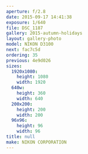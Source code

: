 ```yaml
---
aperture: f/2.8
date: 2015-09-17 14:41:38
exposure: 1/640
file: DSC_1187
gallery: 2015-autumn-holidays
layout: gallery-photo
model: NIKON D3100
next: fac7c5d
ordering: 35
previous: 4e9d026
sizes:
  1920x1080:
    height: 1080
    width: 1920
  640w:
    height: 360
    width: 640
  200x200:
    height: 200
    width: 200
  96x96:
    height: 96
    width: 96
title: null
make: NIKON CORPORATION
---
```

